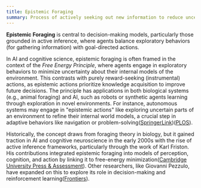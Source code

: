 ```yaml
---
title: Epistemic Foraging
summary: Process of actively seeking out new information to reduce uncertainty in an agent's understanding of the world, often driven by curiosity or the need to update beliefs about the environment.
---
```


**Epistemic Foraging** is central to decision-making models, particularly those grounded in active inference, where agents balance exploratory behaviors (for gathering information) with goal-directed actions.

In AI and cognitive science, epistemic foraging is often framed in the context of the _Free Energy Principle_, where agents engage in exploratory behaviors to minimize uncertainty about their internal models of the environment. This contrasts with purely reward-seeking (instrumental) actions, as epistemic actions prioritize knowledge acquisition to improve future decisions. The principle has applications in both biological systems (e.g., animal foraging) and AI, such as robots or synthetic agents learning through exploration in novel environments. For instance, autonomous systems may engage in "epistemic actions" like exploring uncertain parts of an environment to refine their internal world models, a crucial step in adaptive behaviors like navigation or problem-solving​([SpringerLink](https://link.springer.com/chapter/10.1007/978-3-030-89708-6_6))​([PLOS](https://journals.plos.org/ploscompbiol/article?id=10.1371/journal.pcbi.1007805)).

Historically, the concept draws from foraging theory in biology, but it gained traction in AI and cognitive neuroscience in the early 2000s with the rise of active inference frameworks, particularly through the work of Karl Friston. His contributions integrated epistemic foraging into models of perception, cognition, and action by linking it to free-energy minimization​([Cambridge University Press & Assessment](https://www.cambridge.org/core/journals/behavioral-and-brain-sciences/article/abs/value-of-uncertainty-an-active-inference-perspective/2B6DE47EBC4D0FD1D00531C6B7AB8EF6)). Other researchers, like Giovanni Pezzulo, have expanded on this to explore its role in decision-making and reinforcement learning​([Frontiers](https://www.frontiersin.org/journals/neuroscience/articles/10.3389/fnins.2022.802396/full)).